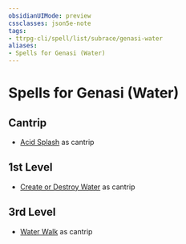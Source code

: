 ```yaml
---
obsidianUIMode: preview
cssclasses: json5e-note
tags:
- ttrpg-cli/spell/list/subrace/genasi-water
aliases:
- Spells for Genasi (Water)
---
```

# Spells for Genasi (Water)

## Cantrip

- [Acid Splash](Інструменти%20ДМ/CLI/spells/acid-splash-xphb.md "XPHB") as cantrip

## 1st Level

- [Create or Destroy Water](Інструменти%20ДМ/CLI/spells/create-or-destroy-water-xphb.md "XPHB") as cantrip

## 3rd Level

- [Water Walk](Інструменти%20ДМ/CLI/spells/water-walk-xphb.md "XPHB") as cantrip